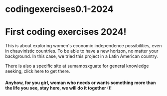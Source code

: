 # codingexercises0.1-2024
<h1>  First coding exercises 2024! </h1>
<div>
<body>This is about exploring women's economic independence possibilities, even in chauvinistic countries. To be able to have a new horizon, no matter your background. In this case, we tried this project in a Latin American country. </body>
<div>
  
  There is also a specific site at sumamosxguate for general knowledge seeking, click here to get there.
  
  <h4> Anyhow, for you girl, woman who needs or wants something more than the life you see, stay here, we will do it together :)! </h4>
  
</div>
